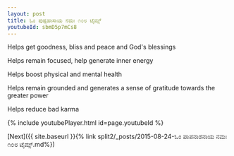 ```yaml
---
layout: post
title: ಓಂ ಪುಷ್ಪಹಾಸಾಯ ನಮಃ ೧೦೮ ಟೈಮ್ಸ್
youtubeId: sbmD5p7mCs8
---
```

 
 
Helps get goodness, bliss and peace and God's blessings
 
Helps remain focused, help generate inner energy 
 
Helps boost physical and mental health 
 
Helps remain grounded and generates a sense of gratitude towards the greater power 
 
Helps reduce bad karma
 
 
 
 


{% include youtubePlayer.html id=page.youtubeId %}
 
[Next]({{ site.baseurl }}{% link  split2/_posts/2015-08-24-ಓಂ ಪಾಪನಾಶನಾಯ ನಮಃ ೧೦೮ ಟೈಮ್ಸ್.md%})
 

